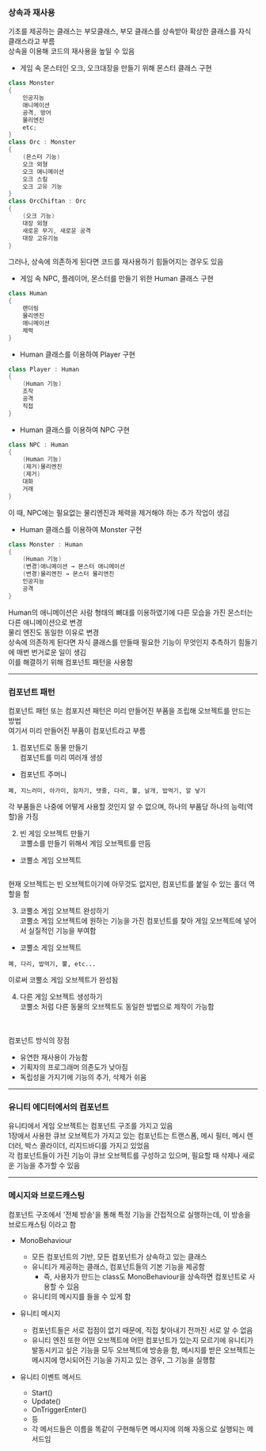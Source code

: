 ### 상속과 재사용
기초를 제공하는 클래스는 부모클래스, 부모 클래스를 상속받아 확상한 클래스를 자식 클래스라고 부름  
상속을 이용해 코드의 재사용을 높일 수 있음  
* 게임 속 몬스터인 오크, 오크대장을 만들기 위해 몬스터 클래스 구현  
```cpp
class Monster
{
    인공지능
    애니메이션
    공격, 방어
    물리엔진
    etc;
}
class Orc : Monster
{
    (몬스터 기능)
    오크 외형
    오크 애니메이션
    오크 스킬
    오크 고유 기능
}
class OrcChiftan : Orc
{
    (오크 기능)
    대장 외형
    새로운 무기, 새로운 공격
    대장 고유기능
}
```
그러나, 상속에 의존하게 된다면 코드를 재사용하기 힘들어지는 경우도 있음
* 게임 속 NPC, 플레이어, 몬스터를 만들기 위한 Human 클래스 구현  
```cpp
class Human
{
    랜더링
    물리엔진
    애니메이션
    체력
}
```
* Human 클래스를 이용하여 Player 구현
```cpp
class Player : Human
{
    (Human 기능)
    조작
    공격
    직접
}
```
* Human 클래스를 이용하여 NPC 구현
```cpp
class NPC : Human
{
    (Human 기능)
    (제거)물리엔진
    (제거)
    대화
    거래
}
```
이 때, NPC에는 필요없는 물리엔진과 체력을 제거해야 하는 추가 작업이 생김  
* Human 클래스를 이용하여 Monster 구현
```cpp
class Monster : Human
{
    (Human 기능)
    (변경)애니메이션 → 몬스터 애니메이션
    (변경)물리엔진 → 몬스터 물리엔진
    인공지능
    공격
}
```
Human의 애니메이션은 사람 형태의 뼈대를 이용하였기에 다른 모습을 가진 몬스터는 다른 애니메이션으로 변경  
물리 엔진도 동일한 이유로 변경  
상속에 의존하게 된다면 자식 클래스를 만들때 필요한 기능이 무엇인지 추측하기 힘들기에 매번 번거로운 일이 생김  
이를 해결하기 위해 컴포넌트 패턴을 사용함  

---------------------------------------------
### 컴포넌트 패턴
컴포넌트 패턴 또는 컴포지션 패턴은 미리 만들어진 부품을 조립해 오브젝트를 만드는 방법  
여기서 미리 만들어진 부품이 컴포넌트라고 부름  
  
1. 컴포넌트로 동물 만들기  
컴포넌트를 미리 여러개 생성  
  * 컴포넌트 주머니
```
폐, 지느러미, 아가미, 잠자기, 탯줄, 다리, 뿔, 날개, 밥먹기, 알 낳기
```
각 부품들은 나중에 어떻게 사용할 것인지 알 수 없으며, 하나의 부품당 하나의 능력(역할)을 가짐  
  
2. 빈 게임 오브젝트 만들기  
코뿔소를 만들기 위해서 게임 오브젝트를 만듬  
* 코뿔소 게임 오브젝트
```

```
현재 오브젝트는 빈 오브젝트이기에 아무것도 없지만, 컴포넌트를 붙일 수 있는 홀더 역할을 함  
  
3. 코뿔소 게임 오브젝트 완성하기  
코뿔소 게임 오브젝트에 원하는 기능을 가진 컴포넌트를 찾아 게임 오브젝트에 넣어서 실질적인 기능을 부여함  
* 코뿔소 게임 오브젝트
```
폐, 다리, 밥먹기, 뿔, etc...
```
이로써 코뿔소 게임 오브젝트가 완성됨  
  
4. 다른 게임 오브젝트 생성하기  
코뿔소 처럼 다른 동물의 오브젝트도 동일한 방법으로 제작이 가능함  
  
<br></br>
컴포넌트 방식의 장점
* 유연한 재사용이 가능함
* 기획자의 프로그래머 의존도가 낮아짐
* 독립성을 가지기에 기능의 추가, 삭제가 쉬움
---------------------------------
### 유니티 에디터에서의 컴포넌트
유니티에서 게임 오브젝트는 컴포넌트 구조를 가지고 있음  
1장에서 사용한 큐브 오브젝트가 가지고 있는 컴포넌트는 트랜스폼, 메시 필터, 메시 렌더러, 박스 콜라이더, 리지드바디를 가지고 있었음  
각 컴포넌트들이 가진 기능이 큐브 오브젝트를 구성하고 있으며, 필요할 때 삭제나 새로운 기능을 추가할 수 있음  

-----------------------------------
### 메시지와 브로드캐스팅
컴포넌트 구조에서 '전체 방송'을 통해 특정 기능을 간접적으로 실행하는데, 이 방송을 브로드캐스팅 이라고 함  
* MonoBehaviour
    * 모든 컴포넌트의 기반, 모든 컴포넌트가 상속하고 있는 클래스
    * 유니티가 제공하는 클래스, 컴포넌트들의 기본 기능을 제공함
        * 즉, 사용자가 만드는 class도 MonoBehaviour을 상속하면 컴포넌트로 사용할 수 있음
    * 유니티의 메시지를 들을 수 있게 함
* 유니티 메시지
    * 컴포넌트들은 서로 접점이 없기 때문에, 직접 찾아내기 전까진 서로 알 수 없음
    * 유니티 엔진 또한 어떤 오브젝트에 어떤 컴포넌트가 있는지 모르기에 유니티가 발동시키고 싶은 기능을 모두 오브젝트에 방송을 함, 메시지를 받은 오브젝트는 메시지에 명시되어진 기능을 가지고 있는 경우, 그 기능을 실행함

* 유니티 이벤트 메서드
    * Start()
    * Update()
    * OnTriggerEnter()
    * 등
    * 각 메서드들은 이름을 똑같이 구현해두면 메시지에 의해 자동으로 실행되는 메서드임
